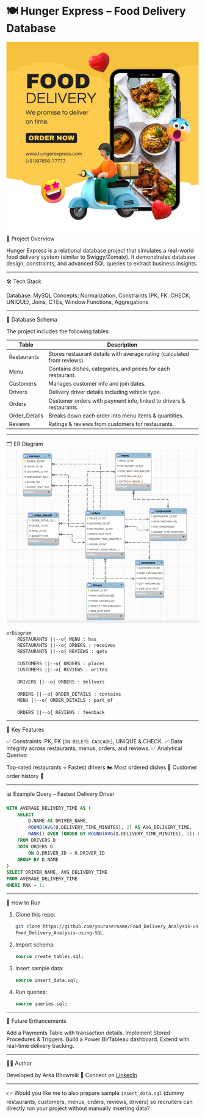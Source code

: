 # 🍽️ Hunger Express – Food Delivery Database
<img src="/Hunger_Express.jpg" alt="Hunger_Express/">
 📌 Project Overview

Hunger Express is a relational database project that simulates a real-world food delivery system (similar to Swiggy/Zomato).
It demonstrates database design, constraints, and advanced SQL queries to extract business insights.

---

 🛠️ Tech Stack

 Database: MySQL
 Concepts: Normalization, Constraints (PK, FK, CHECK, UNIQUE), Joins, CTEs, Window Functions, Aggregations

---

 📂 Database Schema

The project includes the following tables:

| Table              | Description                                                              |
| ------------------ | ------------------------------------------------------------------------ |
| Restaurants    | Stores restaurant details with average rating (calculated from reviews). |
| Menu           | Contains dishes, categories, and prices for each restaurant.             |
| Customers      | Manages customer info and join dates.                                    |
| Drivers        | Delivery driver details including vehicle type.                          |
| Orders         | Customer orders with payment info, linked to drivers & restaurants.      |
| Order\_Details | Breaks down each order into menu items & quantities.                     |
| Reviews        | Ratings & reviews from customers for restaurants.                        |

---

 🗂️ ER Diagram
<img src="/Entity_Relationship Diagram.png" alt="Entity_Relationship Diagram">

```mermaid
erDiagram
    RESTAURANTS ||--o{ MENU : has
    RESTAURANTS ||--o{ ORDERS : receives
    RESTAURANTS ||--o{ REVIEWS : gets

    CUSTOMERS ||--o{ ORDERS : places
    CUSTOMERS ||--o{ REVIEWS : writes

    DRIVERS ||--o{ ORDERS : delivers

    ORDERS ||--o{ ORDER_DETAILS : contains
    MENU ||--o{ ORDER_DETAILS : part_of

    ORDERS ||--o{ REVIEWS : feedback
```

---

 🔑 Key Features

 ✅ Constraints: PK, FK (`ON DELETE CASCADE`), UNIQUE & CHECK.
 ✅ Data Integrity across restaurants, menus, orders, and reviews.
 ✅ Analytical Queries:

   Top-rated restaurants ⭐
   Fastest drivers 🏍️
   Most ordered dishes 🍕
   Customer order history 📜

---

 📊 Example Query – Fastest Delivery Driver

```sql
WITH AVERAGE_DELIVERY_TIME AS (
    SELECT 
        D.NAME AS DRIVER_NAME,
        ROUND(AVG(O.DELIVERY_TIME_MINUTES), 2) AS AVG_DELIVERY_TIME,
        RANK() OVER (ORDER BY ROUND(AVG(O.DELIVERY_TIME_MINUTES), 2)) AS RNK
    FROM DRIVERS D
    JOIN ORDERS O
        ON D.DRIVER_ID = O.DRIVER_ID
    GROUP BY D.NAME
)
SELECT DRIVER_NAME, AVG_DELIVERY_TIME
FROM AVERAGE_DELIVERY_TIME
WHERE RNK = 1;
```

---

 🚀 How to Run

1. Clone this repo:

   ```bash
   git clone https://github.com/yourusername/Food_Delivery_Analysis-using-SQL.git
   Food_Delivery_Analysis-using-SQL
   ```
2. Import schema:

   ```sql
   source create_tables.sql;
   ```
3. Insert sample data:

   ```sql
   source insert_data.sql;
   ```
4. Run queries:

   ```sql
   source queries.sql;
   ```

---

 📌 Future Enhancements

 Add a Payments Table with transaction details.
 Implement Stored Procedures & Triggers.
 Build a Power BI/Tableau dashboard.
 Extend with real-time delivery tracking.

---

 👨‍💻 Author

Developed by Arka Bhowmik
💼 Connect on [LinkedIn]([https://www.linkedin.co](https://www.linkedin.com/in/arka-bhowmik-a721a619a/))

---

👉 Would you like me to also prepare sample `insert_data.sql` (dummy restaurants, customers, menus, orders, reviews, drivers) so recruiters can directly run your project without manually inserting data?
